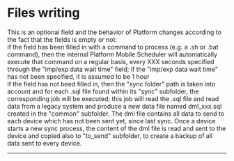 # Files writing

This is an optional field and the behavior of Platform changes according to the fact that the fields is empty or not:  
if the field has been filled in with a command to process \(e.g. a .sh or .bat command\), then the internal Platform Mobile Scheduler will automatically execute that command on a regular basis, every XXX seconds specified through the "imp/exp data wait time" field; if the  "imp/exp data wait time" has not been specified, it is assumed to be 1 hour   
if the field has not beed filled in, then the "sync folder" path is taken into account and for each .sql file found within its "sync" subfolder, the corresponding job will be executed; this job will read the .sql file and read data from a legacy system and produce a new data file named dml\_xxx.sql created in the "common" subfolder. The dml file contains all data to send to each device which has not been sent yet, since last sync. Once a device starts a new sync process, the content of the dml file is read and sent to the device and copied also to "to\_send" subfolder, to create a backup of all data sent to every device.

---



